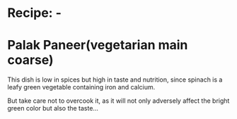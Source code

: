 # Recipe: -
# Palak Paneer(vegetarian main coarse)

This dish is low in spices but high in taste and nutrition, since spinach is a leafy green vegetable containing iron and calcium.

But take care not to overcook it, as it will not only adversely affect the bright green color but also the taste…
